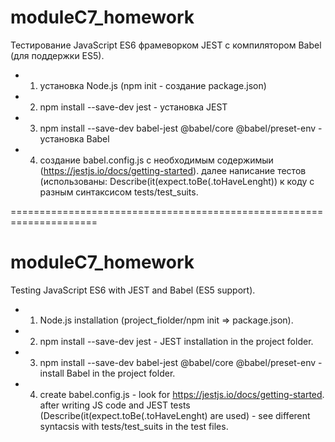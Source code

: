# moduleC7_homework
Тестирование JavaScript ES6 фрамеворком JEST с компилятором Babel (для поддержки ES5).
* 1. установка Node.js (npm init - создание package.json)
* 2. npm install --save-dev jest - установка JEST
* 3. npm install --save-dev babel-jest @babel/core @babel/preset-env - установка Babel
* 4. создание babel.config.js с необходимым содержимыи (https://jestjs.io/docs/getting-started).
далее написание тестов (использованы: Describe(it(expect.toBe(.toHaveLenght)) к коду с разным синтаксисом tests/test_suits.

=====================================================================

# moduleC7_homework
Testing JavaScript ES6 with JEST and Babel (ES5 support).

* 1. Node.js installation (project_fiolder/npm init => package.json).
* 2. npm install --save-dev jest - JEST installation in the project folder.
* 3. npm install --save-dev babel-jest @babel/core @babel/preset-env - install Babel in the project folder.
* 4. create babel.config.js - look for https://jestjs.io/docs/getting-started.
after writing JS code and JEST tests (Describe(it(expect.toBe(.toHaveLenght) are used) - see different
syntacsis with tests/test_suits in the test files.
